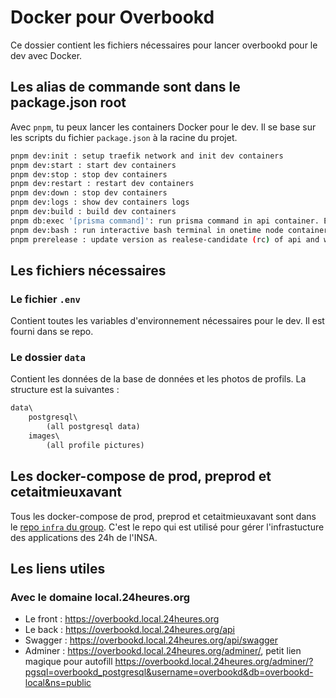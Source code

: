 # Docker pour Overbookd

Ce dossier contient les fichiers nécessaires pour lancer overbookd pour le dev avec Docker.

## Les alias de commande sont dans le package.json root

Avec `pnpm`, tu peux lancer les containers Docker pour le dev. Il se base sur les scripts du fichier `package.json` à la racine du projet.

```bash
pnpm dev:init : setup traefik network and init dev containers
pnpm dev:start : start dev containers
pnpm dev:stop : stop dev containers
pnpm dev:restart : restart dev containers
pnpm dev:down : stop dev containers
pnpm dev:logs : show dev containers logs
pnpm dev:build : build dev containers
pnpm db:exec '[prisma command]': run prisma command in api container. Example: npm run db:exec 'prisma generate'
pnpm dev:bash : run interactive bash terminal in onetime node container. To install dependancies for example. Overbookd folder is mounted in /overbookd
pnpm prerelease : update version as realese-candidate (rc) of api and web
```

## Les fichiers nécessaires

### Le fichier `.env`

Contient toutes les variables d'environnement nécessaires pour le dev. Il est fourni dans se repo.

<!-- ### Le fichier `assets/traefik/tls.yml`

Contient les certificats TLS pour le dev. Il est fourni dans se repo.
Sans lui, le domaine `traefik.me` ne sera pas de confiance.
Les certificats sont automatiquement téléchargés avec le container `certs-downloader:` et sont stockés dans le volume `certs` au chemin `/etc/ssl/traefik`. -->

### Le dossier `data`

Contient les données de la base de données et les photos de profils. La structure est la suivantes :

```txt
data\
    postgresql\
        (all postgresql data)
    images\
        (all profile pictures)
```

## Les docker-compose de prod, preprod et cetaitmieuxavant

Tous les docker-compose de prod, preprod et cetaitmieuxavant sont dans le [repo  `infra` du group](https://gitlab.com/24-heures-insa/infra). C'est le repo qui est utilisé pour gérer l'infrastucture des applications des 24h de l'INSA.

## Les liens utiles

### Avec le domaine local.24heures.org

- Le front : <https://overbookd.local.24heures.org>
- Le back : <https://overbookd.local.24heures.org/api>
- Swagger : <https://overbookd.local.24heures.org/api/swagger>
- Adminer : <https://overbookd.local.24heures.org/adminer/>, petit lien magique pour autofill <https://overbookd.local.24heures.org/adminer/?pgsql=overbookd_postgresql&username=overbookd&db=overbookd-local&ns=public>
